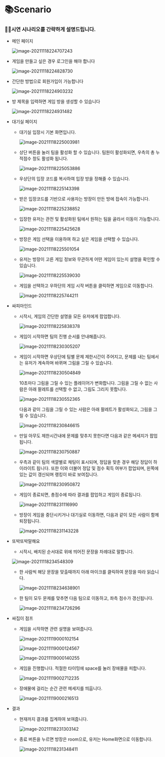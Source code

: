# 📚Scenario

### 👨‍🎓시연 시나리오를 간략하게 설명드립니다.

- 메인 페이지

  ![image-20211118224707243](../images/image-20211118224707243.png)

- 게임을 만들고 싶은 경우 로그인을 해야 합니다

  ![image-20211118224828730](../images/image-20211118224828730.png)

- 간단한 방법으로 회원가입이 가능합니다

  ![image-20211118224903232](../images/image-20211118224903232.png)

- 방 제목을 입력하면 게임 방을 생성할 수 있습니다

  ![image-20211118224931482](../images/image-20211118224931482.png)

- 대기실 페이지

  - 대기실 입장시 기본 화면입니다.

    ![image-20211118225003981](../images/image-20211118225003981.png)

  - 상단 버튼을 눌러 팀을 활성화 할 수 있습니다. 팀원이 활성화되면, 우측의 총 누적점수 창도 활성화 됩니다.

    ![image-20211118225053886](../images/image-20211118225053886.png)

  - 우상단의 입장 코드를 복사하여 입장 방을 정해줄 수 있습니다.

    ![image-20211118225143398](../images/image-20211118225143398.png)

  - 받은 입장코드를 기반으로 사용자는 방장이 만든 방에 접속이 가능합니다.

    ![image-20211118225238852](../images/image-20211118225238852.png)

  - 입장한 유저는 관전 및 활성화된 팀에서 원하는 팀을 골라서 이동이 가능합니다.

    ![image-20211118225425628](../images/image-20211118225425628.png)

  - 방장은 게임 선택을 이용하여 하고 싶은 게임을 선택할 수 있습니다.

    ![image-20211118225501054](../images/image-20211118225501054.png)

  - 유저는 방장이 고른 게임 정보와 무관하게 어떤 게임이 있는지 설명을 확인할 수 있습니다.

    ![image-20211118225539030](../images/image-20211118225539030.png)

  - 게임을 선택하고 우하단의 게임 시작 버튼을 클릭하면 게임으로 이동합니다.

    ![image-20211118225744211](../images/image-20211118225744211.png)

- 싸피마인드

  - 시작시, 게임의 간단한 설명을 모든 유저에게 팝업합니다.

    ![image-20211118225838378](../images/image-20211118225838378.png)

  - 게임이 시작하면 팀의 진행 순서를 안내해줍니다.

    ![image-20211118230305207](../images/image-20211118230305207.png)

  - 게임이 시작하면 우상단에 팀별 문제 제한시간이 주어지고, 문제를 내는 팀에서는 유저가 계속하며 바뀌며 그림을 그릴 수 있습니다.

    ![image-20211118230504849](../images/image-20211118230504849.png)

    10초마다 그림을 그릴 수 있는 플레이어가 변화합니다. 그림을 그릴 수 없는 사람은 아래 팔레트를 선택할 수 없고, 그림도 그리지 못합니다.

    ![image-20211118230552365](../images/image-20211118230552365.png)

    다음과 같이 그림을 그릴 수 있는 사람은 아래 팔레트가 활성화되고, 그림을 그릴 수 있습니다.

    ![image-20211118230846615](../images/image-20211118230846615.png)

  - 만일 아무도 제한시간내에 문제를 맞추지 못한다면 다음과 같은 메세지가 팝업됩니다.

    ![image-20211118230750887](../images/image-20211118230750887.png)

  - 우측과 같이 팀의 색깔별로 채팅이 표시되며, 정답을 맞춘 경우 해당 정답이 하이라이트 됩니다. 또한 이와 더불어 정답 및 점수 획득 여부가 팝업되며, 왼쪽에 있는 값이 갱신되며 랭킹이 바로 보여집니다.

    ![image-20211118230950872](../images/image-20211118230950872.png)

  - 게임이 종료되면, 총점수에 따라 결과를 팝업하고 게임이 종료됩니다.

    ![image-20211118231116990](../images/image-20211118231116990.png)

  - 방장이 게임을 중단시키거나 대기실로 이동하면, 다음과 같이 모든 사람이 함께 퇴장됩니다.

    ![image-20211118231143228](../images/image-20211118231143228.png)

- 또박또박말해요

  -  시작시, 배치된 순서대로 위에 띄어진 문장을 차례대로 말합니다.

    ![image-20211118234548309](../images/image-20211118234548309.png)

  - 한 사람씩 해당 문장을 맞출때까지 아래 마이크를 클릭하여 문장을 따라 읽습니다.

    ![image-20211118234638901](../images/image-20211118234638901.png)

  - 한 팀이 모두 문제를 맞추면 다음 팀으로 이동하고, 좌측 점수가 갱신됩니다.

    ![image-20211118234726296](../images/image-20211118234726296.png)

- 싸집이 점프

  - 게임을 시작하면 관련 설명을 보여줍니다.

    ![image-20211119000102154](../images/image-20211119000102154.png)

    ![image-20211119000124567](../images/image-20211119000124567.png)

    ![image-20211119000140255](../images/image-20211119000140255.png)

  - 게임을 진행합니다. 적절한 타이밍에 space를 눌러 장애물을 피합니다.

    ![image-20211119002712235](../images/image-20211119002712235.png)
    
  - 장애물에 걸리는 순간 관련 메세지를 띄웁니다.

    ![image-20211119000216513](../images/image-20211119000216513.png)

- 결과

  - 현재까지 결과를 집계하여 보여줍니다.

    ![image-20211118231303142](../images/image-20211118231303142.png)

  - 종료 버튼을 누르면 방장은 room으로, 유저는 Home화면으로 이동합니다.

    ![image-20211118231348411](../images/image-20211118231348411.png)
